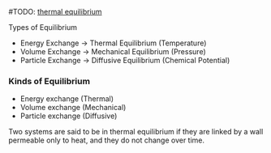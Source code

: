 #TODO: [thermal equilibrium](https://en.wikipedia.org/wiki/Thermal_equilibrium "Thermal equilibrium")


Types of Equilibrium
 - Energy Exchange $\rightarrow$ Thermal Equilibrium (Temperature)
 - Volume Exchange $\rightarrow$ Mechanical Equilibrium (Pressure)
 - Particle Exchange $\rightarrow$ Diffusive Equilibrium (Chemical Potential)

### Kinds of Equilibrium
 - Energy exchange (Thermal)
 - Volume exchange (Mechanical)
 - Particle exchange (Diffusive)

Two systems are said to be in thermal equilibrium if they are linked by a wall permeable only to heat, and they do not change over time.